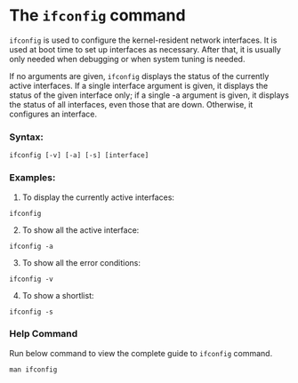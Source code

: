 # The `ifconfig` command

`ifconfig` is used to configure the kernel-resident network interfaces.  It is used at boot time to set up interfaces as necessary.  After that, it is usually only needed when debugging or when system tuning is needed.


If no arguments are given, `ifconfig` displays the status of the currently active interfaces.  If a single interface argument is given, it displays the  status  of the  given interface only; if a single -a argument is given, it displays the status of all interfaces, even those that are down.  Otherwise, it configures an interface.
### Syntax:

```
ifconfig [-v] [-a] [-s] [interface]
```

### Examples:

1. To display the currently active interfaces:

```
ifconfig
```

2. To show all the active interface:

```
ifconfig -a
```

3. To show all the error conditions:

```
ifconfig -v
```

4. To show a shortlist:

```
ifconfig -s
```

### Help Command
Run below command to view the complete guide to `ifconfig` command.
```
man ifconfig
```